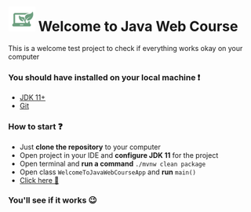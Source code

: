 # <img src="https://raw.githubusercontent.com/bobocode-projects/resources/master/image/logo_transparent_background.png" height=50/> Welcome to Java Web Course

This is a welcome test project to check if everything works okay on your computer

### You should have installed on your local machine ❗️
* [JDK 11+](https://jdk.java.net/15/)
* [Git](https://git-scm.com/book/en/v2/Getting-Started-Installing-Git)

### How to start ❓

* Just **clone the repository** to your computer
* Open project in your IDE and **configure JDK 11** for the project
* Open terminal and **run a command** `./mvnw clean package`
* Open class `WelcomeToJavaWebCourseApp` and **run** `main()`
* [Click here 🔗](`http://localhost:8080/welcome`)

### You'll see if it works 😉
 
